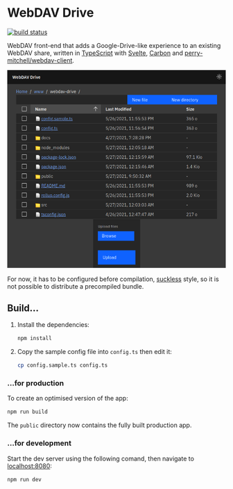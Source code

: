 # WebDAV Drive

[![build status][buildimg]][buildurl]

WebDAV front-end that adds a Google-Drive-like experience to an existing WebDAV
share, written in [TypeScript][typescript] with [Svelte][svelte],
[Carbon][carbon] and [perry-mitchell/webdav-client][webdav].

![screenshot](./docs/screenshot.png)

For now, it has to be configured before compilation, [suckless][suckless] style,
so it is not possible to distribute a precompiled bundle.

## Build...

1. Install the dependencies:

    ```bash
    npm install
    ```

2. Copy the sample config file into `config.ts` then edit it:

    ```bash
    cp config.sample.ts config.ts
    ```

### ...for production

To create an optimised version of the app:

```bash
npm run build
```

The `public` directory now contains the fully built production app.

### ...for development

Start the dev server using the following comand, then navigate to
[localhost:8080](http://localhost:8080):

```bash
npm run dev
```

[buildimg]: https://github.com/club-1/webdav-drive/actions/workflows/build.yml/badge.svg
[buildurl]: https://github.com/club-1/webdav-drive/actions/workflows/build.yml?query=branch%3Amain
[typescript]: https://github.com/microsoft/TypeScript
[svelte]: https://svelte.dev
[carbon]: https://github.com/IBM/carbon-components-svelte
[webdav]: https://github.com/perry-mitchell/webdav-client
[suckless]: https://suckless.org/
